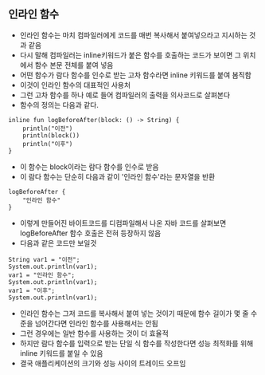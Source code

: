 ## 인라인 함수
- 인라인 함수는 마치 컴파일러에게 코드를 매번 복사해서 붙여넣으라고 지시하는 것과 같음
- 다시 말해 컴파일러는 inline키워드가 붙은 함수를 호출하는 코드가 보이면 그 위치에서 함수 본문 전체를 붙여 넣음
- 어떤 함수가 람다 함수를 인수로 받는 고차 함수라면 inline 키워드를 붙여 봄직함
- 이것이 인라인 함수의 대표적인 사용처
- 그런 고차 함수를 하나 예로 들어 컴파일러의 출력을 의사코드로 살펴본다
- 함수의 정의는 다음과 같다.
```
inline fun logBeforeAfter(block: () -> String) {
    println("이전")
    println(block())
    println("이후")
}
```
- 이 함수는 block이라는 람다 함수를 인수로 받음
- 이 람다 함수는 단순히 다음과 같이 '인라인 함수'라는 문자열을 반환
```
logBeforeAfter {
    "인라인 함수"
}
```
- 이렇게 만들어진 바이트코드를 디컴파일해서 나온 자바 코드를 살펴보면 logBeforeAfter 함수 호출은 전혀 등장하지 않음
- 다음과 같은 코드만 보일것
```
String var1 = "이전";
System.out.println(var1);
var1 = "인라인 함수";
System.out.println(var1);
var1 = "이후";
System.out.println(var1);
```
- 인라인 함수는 그저 코드를 복사해서 붙여 넣는 것이기 때문에 함수 길이가 몇 줄 수준을 넘어간다면 인라인 함수를 사용해서는 안됨
- 그런 경우에는 일반 함수를 사용하는 것이 더 효율적
- 하지만 람다 함수를 입력으로 받는 단일 식 함수를 작성한다면 성능 최적화를 위해 inline 키워드를 붙일 수 있음
- 결국 애플리케이션의 크기와 성능 사이의 트레이드 오프임